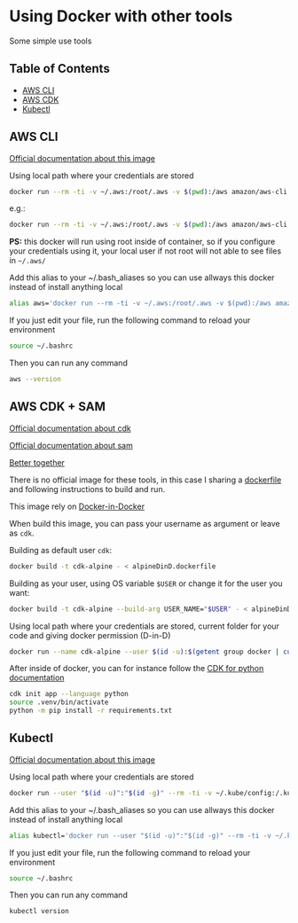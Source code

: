 # Using Docker with other tools

Some simple use tools

## Table of Contents

- [AWS CLI](#aws-cli)
- [AWS CDK](#aws-cdk)
- [Kubectl](#kubectl)

## AWS CLI

[Official documentation about this image](https://hub.docker.com/r/amazon/aws-cli)

Using local path where your credentials are stored

```bash
docker run --rm -ti -v ~/.aws:/root/.aws -v $(pwd):/aws amazon/aws-cli <service> <command> <args>
```

e.g.:

```bash
docker run --rm -ti -v ~/.aws:/root/.aws -v $(pwd):/aws amazon/aws-cli s3 ls
```

**PS:**
this docker will run using root inside of container, so if you configure your credentials using it, your local user if not root will not able to see files in `~/.aws/`

Add this alias to your ~/.bash_aliases so you can use allways this docker instead of install anything local

```bash
alias aws='docker run --rm -ti -v ~/.aws:/root/.aws -v $(pwd):/aws amazon/aws-cli'
```

If you just edit your file, run the following command to reload your environment

```bash
source ~/.bashrc
```

Then you can run any command

```bash
aws --version
```

## AWS CDK + SAM

[Official documentation about cdk](https://aws.amazon.com/cdk/)

[Official documentation about sam](https://docs.aws.amazon.com/serverless-application-model/)

[Better together](https://aws.amazon.com/blogs/compute/better-together-aws-sam-and-aws-cdk/)

There is no official image for these tools, in this case I sharing a [dockerfile](./cdk/alpineDinD.dockerfile) and following instructions to build and run.

This image rely on [Docker-in-Docker](https://hub.docker.com/_/docker)

When build this image, you can pass your username as argument or leave as `cdk`.

Building as default user `cdk`:

```bash
docker build -t cdk-alpine - < alpineDinD.dockerfile
```

Building as your user, using OS variable `$USER` or change it for the user you want:

```bash
docker build -t cdk-alpine --build-arg USER_NAME="$USER" - < alpineDinD.dockerfile
```

Using local path where your credentials are stored, current folder for your code and giving docker permission (D-in-D)

```bash
docker run --name cdk-alpine --user $(id -u):$(getent group docker | cut -d: -f3) --privileged -v ${PWD}:/opt/app -v ~/.aws:/home/cdk/.aws -v ~/.aws-sam:/home/$USER/.aws-sam -v ~/.docker:/home/cdk/.docker -v /var/run/docker.sock:/var/run/docker.sock -v "$PWD":/app -t -i --rm cdk-alpine
```

After inside of docker, you can for instance follow the [CDK for python documentation](https://docs.aws.amazon.com/cdk/v2/guide/work-with-cdk-python.html)

```bash
cdk init app --language python
source .venv/bin/activate
python -m pip install -r requirements.txt
```

## Kubectl

[Official documentation about this image](https://hub.docker.com/r/bitnami/kubectl/)

Using local path where your credentials are stored

```bash
docker run --user "$(id -u)":"$(id -g)" --rm -ti -v ~/.kube/config:/.kube/config bitnami/kubectl:latest <command> <args>
```

Add this alias to your ~/.bash_aliases so you can use allways this docker instead of install anything local

```bash
alias kubectl='docker run --user "$(id -u)":"$(id -g)" --rm -ti -v ~/.kube/config:/.kube/config bitnami/kubectl:latest'
```

If you just edit your file, run the following command to reload your environment

```bash
source ~/.bashrc
```

Then you can run any command

```bash
kubectl version
```
